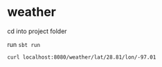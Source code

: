 # weather

cd into project folder

run `sbt run`

`curl localhost:8080/weather/lat/28.81/lon/-97.01` 